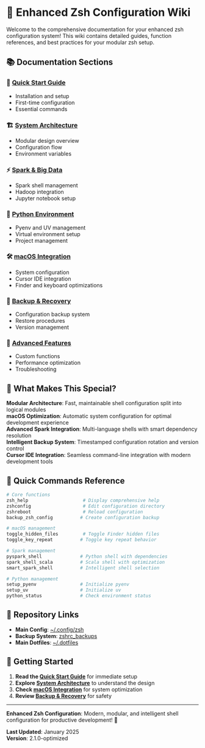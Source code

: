# 🚀 Enhanced Zsh Configuration Wiki

Welcome to the comprehensive documentation for your enhanced zsh configuration system! This wiki contains detailed guides, function references, and best practices for your modular zsh setup.

## 📚 **Documentation Sections**

### **🚀 [Quick Start Guide](Quick-Start)**
- Installation and setup
- First-time configuration
- Essential commands

### **🏗️ [System Architecture](System-Architecture)**
- Modular design overview
- Configuration flow
- Environment variables

### **⚡ [Spark & Big Data](Spark-Big-Data)**
- Spark shell management
- Hadoop integration
- Jupyter notebook setup

### **🐍 [Python Environment](Python-Environment)**
- Pyenv and UV management
- Virtual environment setup
- Project management

### **🛠️ [macOS Integration](macOS-Integration)**
- System configuration
- Cursor IDE integration
- Finder and keyboard optimizations

### **💾 [Backup & Recovery](Backup-Recovery)**
- Configuration backup system
- Restore procedures
- Version management

### **🔧 [Advanced Features](Advanced-Features)**
- Custom functions
- Performance optimization
- Troubleshooting

## 🎯 **What Makes This Special?**

**Modular Architecture**: Fast, maintainable shell configuration split into logical modules  
**macOS Optimization**: Automatic system configuration for optimal development experience  
**Advanced Spark Integration**: Multi-language shells with smart dependency resolution  
**Intelligent Backup System**: Timestamped configuration rotation and version control  
**Cursor IDE Integration**: Seamless command-line integration with modern development tools  

## 🚀 **Quick Commands Reference**

```bash
# Core functions
zsh_help                    # Display comprehensive help
zshconfig                   # Edit configuration directory
zshreboot                   # Reload configuration
backup_zsh_config          # Create configuration backup

# macOS management
toggle_hidden_files         # Toggle Finder hidden files
toggle_key_repeat          # Toggle key repeat behavior

# Spark management
pyspark_shell              # Python shell with dependencies
spark_shell_scala          # Scala shell with optimization
smart_spark_shell          # Intelligent shell selection

# Python management
setup_pyenv                # Initialize pyenv
setup_uv                   # Initialize uv
python_status              # Check environment status
```

## 🔗 **Repository Links**

- **Main Config**: [~/.config/zsh](https://github.com/dheerajchand/spark_ready_zshrc)
- **Backup System**: [zshrc_backups](https://github.com/dheerajchand/zshrc_backups)
- **Main Dotfiles**: [~/.dotfiles](https://github.com/dheerajchand/dotfiles)

## 📖 **Getting Started**

1. **Read the [Quick Start Guide](Quick-Start)** for immediate setup
2. **Explore [System Architecture](System-Architecture)** to understand the design
3. **Check [macOS Integration](macOS-Integration)** for system optimization
4. **Review [Backup & Recovery](Backup-Recovery)** for safety

---

**Enhanced Zsh Configuration**: Modern, modular, and intelligent shell configuration for productive development! 🚀

**Last Updated**: January 2025  
**Version**: 2.1.0-optimized
